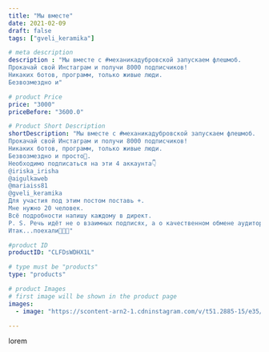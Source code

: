 ```yaml
---
title: "Мы вместе"
date: 2021-02-09
draft: false
tags: ["gveli_keramika"]

# meta description
description : "Мы вместе с #механикадубровской запускаем флешмоб.
Прокачай свой Инстаграм и получи 8000 подписчиков!
Никаких ботов, программ, только живые люди.
Безвозмездно и"

# product Price
price: "3000"
priceBefore: "3600.0"

# Product Short Description
shortDescription: "Мы вместе с #механикадубровской запускаем флешмоб.
Прокачай свой Инстаграм и получи 8000 подписчиков!
Никаких ботов, программ, только живые люди.
Безвозмездно и просто💯. 
Необходимо подписаться на эти 4 аккаунта👇
@iriska_irisha
@aigulkaweb
@mariaiss81
@gveli_keramika
Для участия под этим постом поставь +. 
Мне нужно 20 человек. 
Всё подробности напишу каждому в директ. 
P. S. Речь идёт не о взаимных подписях, а о качественном обмене аудиторией.
Итак...поехали🚀🚀🚀"

#product ID
productID: "CLFDsWDHX1L"

# type must be "products"
type: "products"

# product Images
# first image will be shown in the product page
images:
  - image: "https://scontent-arn2-1.cdninstagram.com/v/t51.2885-15/e35/147897847_2094038014096989_3666268566554452495_n.jpg?se=7&tp=1&_nc_ht=scontent-arn2-1.cdninstagram.com&_nc_cat=109&_nc_ohc=jaIhePR5OS0AX_Fff3-&ccb=7-4&oh=035deabc1f0e50b1cc351d9fd21bd9fe&oe=60816447&_nc_sid=86f79a&ig_cache_key=MjUwNTQyNTAwOTE3MjY0MzE0Nw%3D%3D.2-ccb7-4"

---
```

lorem
